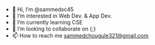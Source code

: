 - 👋 Hi, I’m @sammedsc45
- 👀 I’m interested in Web Dev. & App Dev.
- 🌱 I’m currently learning CSE
- 💞️ I’m looking to collaborate on {;}
- 📫 How to reach me sammedchougule321@gmail.com

<!---
sammedsc45/sammedsc45 is a ✨ special ✨ repository because its `README.md` (this file) appears on your GitHub profile.
You can click the Preview link to take a look at your changes.
--->
